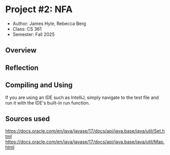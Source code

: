 # Project #2: NFA

* Author: James Hyle, Rebecca Berg
* Class: CS 361 
* Semester: Fall 2025

## Overview



## Reflection



## Compiling and Using



If you are using an IDE such as IntelliJ, simply navigate to the test file and run it with the IDE's 
built-in run function.

## Sources used
https://docs.oracle.com/en/java/javase/17/docs/api/java.base/java/util/Set.html
https://docs.oracle.com/en/java/javase/17/docs/api/java.base/java/util/Map.html
